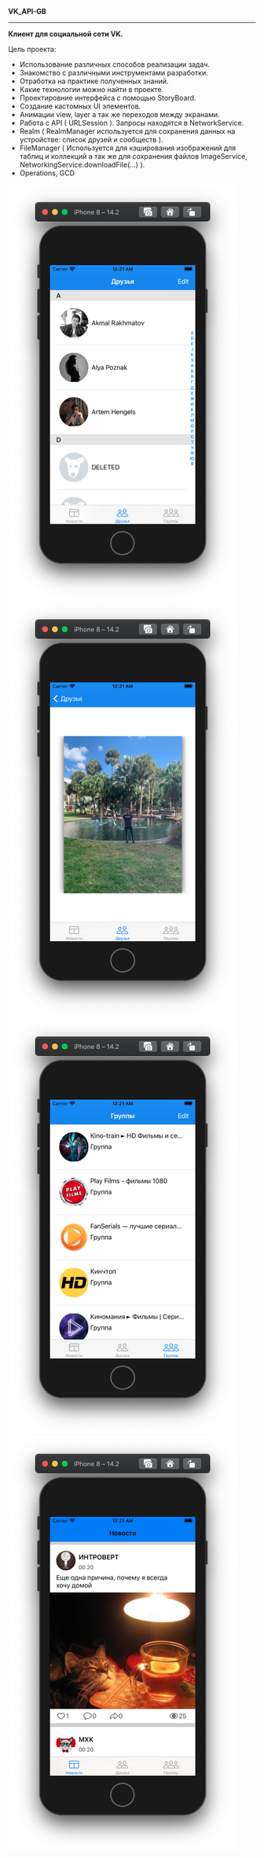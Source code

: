 
**VK_API-GB**
____________________________________
**Клиент для социальной сети VK.**

Цель проекта:
*  Использование различных способов реализации задач.
*  Знакомство с различными инструментами разработки.
*  Отработка на практике полученных знаний.
*  Какие технологии можно найти в проекте.
*  Проектировние интерфейса с помощью StoryBoard.
*  Создание кастомных UI элементов.
*  Анимации view, layer а так же переходов между экранами.
*  Работа с API ( URLSession ). Запросы находятся в NetworkService.
*  Realm ( RealmManager используется для сохранения данных на устройстве: список друзей и сообществ ).
*  FileManager ( Используется для кэширования изображений для таблиц и коллекций а так же для сохранения файлов ImageService, NetworkingService.downloadFile(...) ).
*  Operations, GCD

![](https://github.com/tima5959/VK-API-GB/blob/master/Friends.png)
![](https://github.com/tima5959/VK-API-GB/blob/master/FriendsPhotos.png)
![](https://github.com/tima5959/VK-API-GB/blob/master/Groups.png)
![](https://github.com/tima5959/VK-API-GB/blob/master/News.png)
